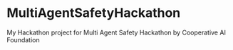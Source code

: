 # MultiAgentSafetyHackathon
My Hackathon project for Multi Agent Safety Hackathon by Cooperative AI Foundation
